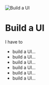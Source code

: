 <script setup>
import Calendar from "../src/components/index/Calendar.vue"

import LayoutStyles from "../src/components/index/layout.scss"

import Logo from "../src/images/logo.svg"

</script>
<div class="container">
  <div class="intro">
    <img
      :src="Logo"
      class="logo"
      alt="Build a UI"
      title="Build a UI"
    />

# Build a UI
I have to
- build a UI...
- build a UI...
- build a UI...
- build a UI...
- build a UI...
- build a UI...

</div>
<Calendar>
</Calendar>
</div>